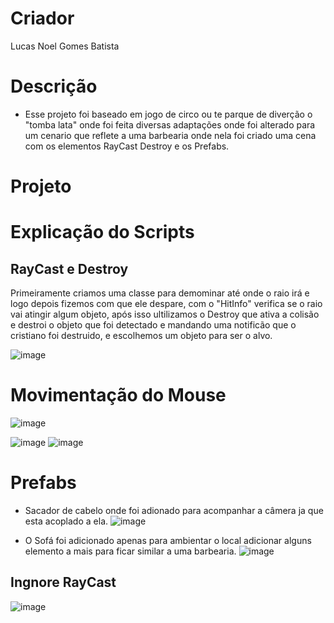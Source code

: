 # Criador
Lucas Noel Gomes Batista

# Descrição
- Esse projeto foi baseado em jogo de circo ou te parque de diverção o "tomba lata" onde foi feita diversas adaptações onde foi alterado para um cenario que reflete a uma barbearia onde nela foi criado uma cena com os elementos RayCast Destroy e os Prefabs.


# Projeto

# Explicação do Scripts

## RayCast e Destroy
Primeiramente criamos uma classe para demominar até onde o raio irá e logo depois fizemos com que ele despare, com o "HitInfo" verifica se o raio vai atingir algum objeto, após isso ultilizamos o Destroy que ativa a colisão e destroi o objeto que foi detectado e mandando uma notificão que o cristiano foi destruido, e escolhemos um objeto para ser o alvo. 

![image](https://github.com/lucasnoelgb/AtividadeRayUnity/assets/129121307/cc05bb3b-2109-48d8-aae9-8667ed8b7e23)


# Movimentação do Mouse 
![image](https://github.com/lucasnoelgb/AtividadeRayUnity/assets/129121307/1dcbf265-17d1-4d27-a0f4-c1ffcaa7ab71)


![image](https://github.com/lucasnoelgb/AtividadeRayUnity/assets/129121307/9a477cad-1afc-4e5d-a910-623e3172e0e6)
![image](https://github.com/lucasnoelgb/AtividadeRayUnity/assets/129121307/3e585ab4-f7b3-4ee3-a6d3-099182cc84f3)




# Prefabs 
- Sacador de cabelo onde foi adionado para acompanhar a câmera ja que esta acoplado a ela.
![image](https://github.com/lucasnoelgb/AtividadeRayUnity/assets/129121307/bd3caddb-5319-49a1-8669-35ca6fa3560b)<br>


- O Sofá foi adicionado apenas para ambientar o local adicionar alguns elemento a mais para ficar similar a
uma barbearia.
![image](https://github.com/lucasnoelgb/AtividadeRayUnity/assets/129121307/fde9220e-32c8-4741-9186-bb73ec975264)







## Ingnore RayCast


![image](https://github.com/lucasnoelgb/AtividadeRayUnity/assets/129121307/436f263f-d1cb-49a0-af3e-909ebb117e2b)





